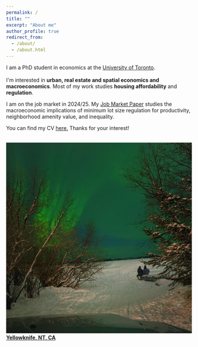 ```yaml
---
permalink: /
title: ""
excerpt: "About me"
author_profile: true
redirect_from: 
  - /about/
  - /about.html
---
```

I am a PhD student in economics at the [University of Toronto](https://www.utoronto.ca). \
<br/>
I'm interested in **urban, real estate and spatial economics and macroeconomics**. 
Most of my work studies **housing affordability** and **regulation**. 

I am on the job market in 2024/25. My [Job Market Paper](https://jamesmacek.github.io/research/lswus) studies the macroeconomic implications of minimum lot size regulation for productivity, neighborhood amenity value, and inequality.

You can find my CV [here.](../files/CV-JamesMacek_JM.pdf) Thanks for your interest!
<br/>
<br/>

[![Great Slave Lake, NYT, CA](/images/ylc.jpg) **Yellowknife, NT, CA** ](https://www.google.com/maps/place/Yellowknife,+NT/@62.474917,-114.4913941,12z/data=!3m1!4b1!4m6!3m5!1s0x53d1f12ca34682c9:0xb4c137244371ef81!8m2!3d62.4539717!4d-114.3717887!16zL20vMHByZmc?entry=ttu) 

